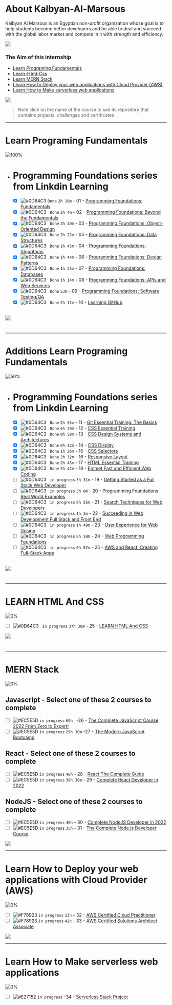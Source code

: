 # About Kalbyan-Al-Marsous
 Kalbyan Al Marsous is an Egyptian non-profit organization whose goal is to help students become better developers and be able to deal and succeed with the global labor market and compete in it with strength and efficiency.
 <br />
 
 <a href="https://www.linkedin.com/company/%D9%83%D8%A7%D9%84%D8%A8%D9%86%D9%8A%D8%A7%D9%86-%D8%A7%D9%84%D9%85%D8%B1%D8%B5%D9%88%D8%B5/" target="_blank"><img src="https://img.shields.io/badge/-Kalbonyan%20Elmarsos-0077B5?style=for-the-badge&logo=Linkedin&logoColor=white"/></a>
### The Aim of this internship
- <a href="#Fundamentals">Learn Programing Fundamentals </a>
- <a href="learn-html-css">Learn-Html-Css</a>
- <a href="#MERN">Learn MERN Stack</a>
- <a href="#AWS">Learn How to Deploy your web applications with Cloud Provider (AWS)</a>
- <a href="#serverless">Learn How to Make serverless web applications</a>

<img src="https://img.shields.io/badge/Total%20Number%20Of%20Hours%20For%20All%20Courses-%2B412h-blue">
<br>

> Note click on the name of the course to see its repository that contains projects, challenges and certificates

- - - -
<!-- Fundamentals -->
<span id="Fundamentals"> </span>
# Learn Programing Fundamentals

![100%](https://progress-bar.dev/100/?title=Done)
<br />
- # Programming Foundations series from Linkdin Learning

    - [X] ![#0D64C3](https://via.placeholder.com/12/0D64C3/000000?text=+) ` Done ` ` 2h 10m ` - 01 - [Programming Foundations: Fundamentals](Linkedin-Learning/Programming-Foundation-Fundamentals/)
    - [X] ![#0D64C3](https://via.placeholder.com/12/0D64C3/000000?text=+) ` Done` ` 2h 4m ` - 02 - [Programming Foundations: Beyond the Fundamentals](Linkedin-Learning/Programming-Foundations-Beyond-Fundamentals)
    - [X] ![#0D64C3](https://via.placeholder.com/12/0D64C3/000000?text=+) ` Done` ` 2h 40m ` - 03 - [Programming Foundations: Object-Oriented Design](Linkedin-Learning/Programming-Foundation-Object-Oriented-Design/)
    - [X] ![#0D64C3](https://via.placeholder.com/12/0D64C3/000000?text=+) ` Done` ` 2h 22m ` - 05 - [Programming Foundations: Data Structures](Linkedin-Learning/Programming-Foundations-Data-Structures/)
    - [X] ![#0D64C3](https://via.placeholder.com/12/0D64C3/000000?text=+) ` Done` ` 1h 45m ` - 04 - [Programming Foundations: Algorithms](Linkedin-Learning/Programming-Foundations-Algorithms/)
    - [X] ![#0D64C3](https://via.placeholder.com/12/0D64C3/000000?text=+) ` Done` ` 1h 44m ` - 06 - [Programming Foundations: Design Patterns](Linkedin-Learning/Programming-Foundations-Design-Patterns/)
    - [X] ![#0D64C3](https://via.placeholder.com/12/0D64C3/000000?text=+) ` Done` ` 1h 25m ` - 07 - [Programming Foundations: Databases](Linkedin-Learning/Programming-Foundations-Databases/)
    - [X] ![#0D64C3](https://via.placeholder.com/12/0D64C3/000000?text=+) ` Done` ` 1h 14m ` - 08 - [Programming Foundations: APIs and Web Services](Linkedin-Learning/Programming-Foundations-APIs-and-Web-Services/)
    - [X] ![#0D64C3](https://via.placeholder.com/12/0D64C3/000000?text=+) ` Done` ` 53m ` - 09 - [Programming Foundations: Software Testing/QA](Linkedin-Learning/Programming-Foundations-Software-TestingQA/)
    - [X] ![#0D64C3](https://via.placeholder.com/12/0D64C3/000000?text=+) ` Done` ` 2h 11m ` - 10 - [Learning GitHub](Linkedin-Learning/Learning-GitHub/)
    <br />

<img src="https://img.shields.io/badge/Total%20Number%20Of%20Hours%20For%20This%20Courses-18h%2030m-blue">

#
- - - -

<!-- Additions-Fundamentals -->
<span id="Additions-Fundamentals"></span>
# Additions Learn Programing Fundamentals 

![50%](https://progress-bar.dev/50/?title=in-progress)
<br />
- # Programming Foundations series from Linkdin Learning

    - [X] ![#0D64C3](https://via.placeholder.com/12/0D64C3/000000?text=+) ` Done` ` 2h 55m ` - 11 - [Git Essential Training: The Basics](Linkedin-Learning/Git-Essential-Training-The-Basics/)
    - [X] ![#0D64C3](https://via.placeholder.com/12/0D64C3/000000?text=+) ` Done` ` 4h 29m ` - 12 - [CSS Essential Training](Linkedin-Learning/CSS-Essential-Training/)
    - [X] ![#0D64C3](https://via.placeholder.com/12/0D64C3/000000?text=+) ` Done` ` 0h 58m ` - 13 - [CSS Design Systems and Architectures](Linkedin-Learning/CSS-Design-Systems-and-Architectures/)
    - [X] ![#0D64C3](https://via.placeholder.com/12/0D64C3/000000?text=+) ` Done` ` 0h 42m ` - 14 - [CSS Display](Linkedin-Learning/CSS-Display/)
    - [X] ![#0D64C3](https://via.placeholder.com/12/0D64C3/000000?text=+) ` Done` ` 1h 26m ` - 15 - [CSS Selectors](Linkedin-Learning/CSS-Selectors/)
    - [X] ![#0D64C3](https://via.placeholder.com/12/0D64C3/000000?text=+) ` Done` ` 2h 32m ` - 16 - [Responsive Layout](Linkedin-Learning/Responsive-Layout/)
    - [X] ![#0D64C3](https://via.placeholder.com/12/0D64C3/000000?text=+) ` Done` ` 2h 45m ` - 17 - [HTML Essential Training](Linkedin-Learning/HTML-Essential-Training/)
    - [X] ![#0D64C3](https://via.placeholder.com/12/0D64C3/000000?text=+) ` Done` ` 2h 42m ` - 18 - [Emmet Fast and Efficient Web Coding](Linkedin-Learning/Emmet-Fast-and-Efficient-Web-Coding/)
    - [ ] ![#0D64C3](https://via.placeholder.com/12/0D64C3/000000?text=+) ` in progress` ` 3h 31m ` - 19 - [Getting Started as a Full Stack Web Developer](Linkedin-Learning/Getting-Started-as-a-Full-Stack-Web-Developer/)
    - [ ] ![#0D64C3](https://via.placeholder.com/12/0D64C3/000000?text=+) ` in progress` ` 3h 8m ` - 20 - [Programming Foundations Real World Examples](Linkedin-Learning/Programming-Foundations-Real-World-Examples/)
    - [ ] ![#0D64C3](https://via.placeholder.com/12/0D64C3/000000?text=+) ` in progress` ` 0h 55m ` - 21 - [Search Techniques for Web Developers](Linkedin-Learning/Search-Techniques-for-Web-Developers/)
    - [ ] ![#0D64C3](https://via.placeholder.com/12/0D64C3/000000?text=+) ` in progress` ` 1h 3m ` - 22 - [Succeeding in Web Development Full Stack and Front End](Linkedin-Learning/Succeeding-in-Web-Development-Full-Stack-and-Front-End/)
    - [ ] ![#0D64C3](https://via.placeholder.com/12/0D64C3/000000?text=+) ` in progress` ` 1h 49m ` - 23 - [User Experience for Web Design](Linkedin-Learning/User-Experience-for-Web-Design/)
    - [ ] ![#0D64C3](https://via.placeholder.com/12/0D64C3/000000?text=+) ` in progress` ` 0h 58m ` - 24 - [Web Programming Foundations](Linkedin-Learning/Web-Programming-Foundations/)
    - [ ] ![#0D64C3](https://via.placeholder.com/12/0D64C3/000000?text=+) ` in progress` ` 0h 57m ` - 25 - [AWS and React: Creating Full-Stack Apps](Linkedin-Learning/AWS_and_React:_Creating_Full-Stack_Apps/)
    <br />

<img src="https://img.shields.io/badge/Total%20Number%20Of%20Hours%20For%20This%20Courses-30h%200m-blue">

#
- - - -
<!-- LEARN HTML and CSS -->

<span id="learn-html-css"></span>
# LEARN HTML And CSS
![0%](https://progress-bar.dev/0/?title=in-progress)
<br />
- [ ] ![#0D64C3](https://via.placeholder.com/12/0D64C3/000000?text=+) ` in progress` ` 37h 30m ` - 25 - [LEARN HTML And CSS](Build-Responsive-Real-World-Websites-with-HTML-and-CSS/)
    <br />
    
<img src="https://img.shields.io/badge/Total%20Number%20Of%20Hours%20For%20This%20Courses-34h%2035m-blue">

 #
- - - -

<!-- LEARN MERN Stack -->
<span id="MERN"></span>
# MERN Stack
![0%](https://progress-bar.dev/0/?title=in-progress)
<br />
## Javascript - Select one of these 2 courses to complete
- [ ] ![#EC5E5D](https://via.placeholder.com/12/EC5E5D/000000?text=+) `in progress` `69h ` -26 - [The Complete JavaScript Course 2022 From Zero to Expert!](Udemy/The%20Complete%20JavaScript%20Course%202022%20From%20Zero%20to%20Expert!/) 
- [ ] ![#EC5E5D](https://via.placeholder.com/12/EC5E5D/000000?text=+) `in progress` `29h 30m` -27 - [The Modern JavaScript Bootcamp](Udemy/The%20Modern%20JavaScript%20Bootcamp/) 
## React - Select one of these 2 courses to complete
- [ ] ![#EC5E5D](https://via.placeholder.com/12/EC5E5D/000000?text=+) `in progress` `48h` - 28 - [React The Complete Guide](Udemy/React%20-%20The%20Complete%20Guide/)
- [ ] ![#EC5E5D](https://via.placeholder.com/12/EC5E5D/000000?text=+) `in progress` `38h 30m` - 29 - [Complete React Developer in 2022](Udemy/Complete%20React%20Developer%20in%202022/)
## NodeJS - Select one of these 2 courses to complete
- [ ] ![#EC5E5D](https://via.placeholder.com/12/EC5E5D/000000?text=+) `in progress` `46h` - 30 - [Complete NodeJS Developer in 2022](Udemy/Complete%20NodeJS%20Developer%20in%202022)
- [ ] ![#EC5E5D](https://via.placeholder.com/12/EC5E5D/000000?text=+) `in progress` `35h` - 31 - [The Complete Node.js Developer Course](Udemy/The%20Complete%20Node.js%20Developer%20Course/)

<img src="https://img.shields.io/badge/Total%20Number%20Of%20Hours%20For%20This%20Courses-266h-blue">
<br />

- - - -

<!-- AWS -->
<span id="AWS"></span>
# Learn How to Deploy your web applications with Cloud Provider (AWS)
![0%](https://progress-bar.dev/0/?title=in-progress)
- [ ] ![#F78923](https://via.placeholder.com/12/F78923/000000?text=+) `in progress` `13h` - 32 - [AWS Certified Cloud Practitioner](AGuruCloud/AWS%20Certified%20Cloud%20Practitioner/)
- [ ] ![#F78923](https://via.placeholder.com/12/F78923/000000?text=+) `in progress` `42h` - 33 - [AWS Certified Solutions Architect Associate](AGuruCloud/AWS%20Certified%20Solutions%20Architect%20Associate)

<img src="https://img.shields.io/badge/Total%20Number%20Of%20Hours%20For%20This%20Courses-55h-blue">
<br />

- - - -
<!-- serverless -->
<span id="serverless"></span>


# Learn How to Make serverless web applications
![0%](https://progress-bar.dev/0/?title=in-progress)
- [ ] ![#E27152](https://via.placeholder.com/12/E27152/000000?text=+) `in progress` -34 - [Serverless Stack Project](Serverless-Stack-Project/)
